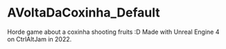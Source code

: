 # AVoltaDaCoxinha_Default
Horde game about a coxinha shooting fruits :D 
Made with Unreal Engine 4 on CtrlAltJam in 2022.

